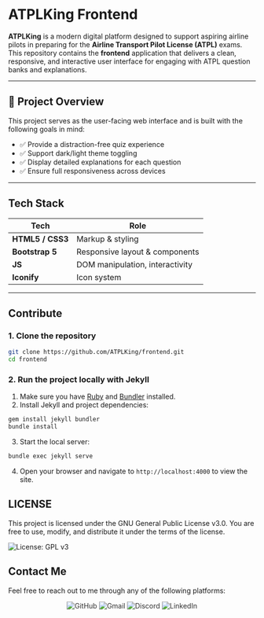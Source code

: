# ATPLKing Frontend

**ATPLKing** is a modern digital platform designed to support aspiring airline pilots in preparing for the **Airline Transport Pilot License (ATPL)** exams.  
This repository contains the **frontend** application that delivers a clean, responsive, and interactive user interface for engaging with ATPL question banks and explanations.

---

## 🎯 Project Overview

This project serves as the user-facing web interface and is built with the following goals in mind:

- ✅ Provide a distraction-free quiz experience
- ✅ Support dark/light theme toggling
- ✅ Display detailed explanations for each question
- ✅ Ensure full responsiveness across devices

---

## Tech Stack

| Tech             | Role                                   |
|------------------|----------------------------------------|
| **HTML5 / CSS3** | Markup & styling                       |
| **Bootstrap 5**  | Responsive layout & components         |
| **JS**           | DOM manipulation, interactivity        |
| **Iconify**      | Icon system                            |


---

## Contribute

### 1. Clone the repository
```bash
git clone https://github.com/ATPLKing/frontend.git
cd frontend
```

### 2. Run the project locally with Jekyll

1. Make sure you have [Ruby](https://www.ruby-lang.org/en/documentation/installation/) and [Bundler](https://bundler.io/) installed.
2. Install Jekyll and project dependencies:
  ```bash
  gem install jekyll bundler
  bundle install
  ```
3. Start the local server:
  ```bash
  bundle exec jekyll serve
  ```
4. Open your browser and navigate to `http://localhost:4000` to view the site.


## LICENSE 


This project is licensed under the GNU General Public License v3.0.
You are free to use, modify, and distribute it under the terms of the license.

![License: GPL v3](https://img.shields.io/badge/License-GPLv3-blue.svg)

## Contact Me

Feel free to reach out to me through any of the following platforms:

<div align="center">
  <a href="https://github.com/Chesterkxng" target="_blank" style="text-decoration: none; color: #333;">
    <img src="https://img.shields.io/badge/GitHub-%23121011?style=for-the-badge&logo=github&logoColor=white" alt="GitHub" />
  </a>
  <a href="mailto:cgoita00@gmail.com" target="_blank" style="text-decoration: none; color: #333;">
    <img src="https://img.shields.io/badge/Email-%23D14836?style=for-the-badge&logo=gmail&logoColor=white" alt="Gmail" />
  </a>
  <a href="https://discord.com/users/chesterkxng" target="_blank" style="text-decoration: none; color: #333;">
    <img src="https://img.shields.io/badge/Discord-%237289DA?style=for-the-badge&logo=discord&logoColor=white" alt="Discord" />
  </a>
  <a href="https://www.linkedin.com/in/cheick-goïta" target="_blank" style="text-decoration: none; color: #333;">
    <img src="https://img.shields.io/badge/LinkedIn-%230077B5?style=for-the-badge&logo=linkedin&logoColor=white" alt="LinkedIn" />
  </a>
</div>

